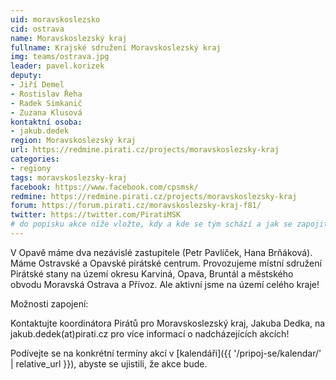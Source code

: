 ```yaml
---
uid: moravskoslezsko
cid: ostrava
name: Moravskoslezský kraj
fullname: Krajské sdružení Moravskoslezský kraj
img: teams/ostrava.jpg
leader: pavel.korizek
deputy:
- Jiří Demel
- Rostislav Řeha
- Radek Simkanič
- Zuzana Klusová
kontaktní osoba:
- jakub.dedek
region: Moravskoslezský kraj
url: https://redmine.pirati.cz/projects/moravskoslezsky-kraj
categories:
- regiony
tags: moravskoslezsky-kraj
facebook: https://www.facebook.com/cpsmsk/
redmine: https://redmine.pirati.cz/projects/moravskoslezsky-kraj
forum: https://forum.pirati.cz/moravskoslezsky-kraj-f81/
twitter: https://twitter.com/PiratiMSK
# do popisku akce níže vložte, kdy a kde se tým schází a jak se zapojit
---
```


V Opavě máme dva nezávislé zastupitele (Petr Pavlíček, Hana Brňáková). Máme Ostravské a Opavské pirátské centrum. 
Provozujeme místní sdružení Pirátské stany na území okresu Karviná, Opava, Bruntál a městského obvodu Moravská Ostrava a Přívoz.
Ale aktivní jsme na území celého kraje!

Možnosti zapojení:

Kontaktujte koordinátora Pirátů pro Moravskoslezský kraj, Jakuba Dedka, na jakub.dedek(аt)pirati.cz pro více informací o nadcházejících akcích!

Podívejte se na konkrétní termíny akcí v [kalendáři]({{ '/pripoj-se/kalendar/' | relative_url }}),
abyste se ujistili, že akce bude.
